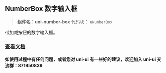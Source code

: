 ## NumberBox 数字输入框

> **组件名：uni-number-box** 代码块： `uNumberBox`

带加减按钮的数字输入框。

### [查看文档](https://uniapp.dcloud.io/component/uniui/uni-number-box)

#### 如使用过程中有任何问题，或者您对 uni-ui 有一些好的建议，欢迎加入 uni-ui 交流群：871950839
